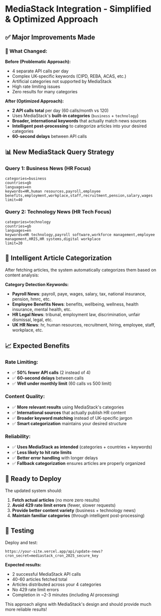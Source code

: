 # MediaStack Integration - Simplified & Optimized Approach

## ✅ **Major Improvements Made**

### **🔧 What Changed:**

**Before (Problematic Approach):**
- 4 separate API calls per day
- Complex UK-specific keywords (CIPD, REBA, ACAS, etc.)
- Artificial categories not supported by MediaStack
- High rate limiting issues
- Zero results for many categories

**After (Optimized Approach):**
- **2 API calls total** per day (60 calls/month vs 120)
- Uses MediaStack's **built-in categories** (`business` + `technology`)
- **Broader, international keywords** that actually match news sources
- **Intelligent post-processing** to categorize articles into your desired categories
- **60-second delays** between API calls

## 📊 **New MediaStack Query Strategy**

### **Query 1: Business News (HR Focus)**
```
categories=business
countries=gb
languages=en
keywords=HR,human resources,payroll,employee benefits,employment,workplace,staff,recruitment,pension,salary,wages
limit=40
```

### **Query 2: Technology News (HR Tech Focus)**
```
categories=technology
countries=gb
languages=en
keywords=HR technology,payroll software,workforce management,employee management,HRIS,HR systems,digital workplace
limit=20
```

## 🧠 **Intelligent Article Categorization**

After fetching articles, the system automatically categorizes them based on content analysis:

**Category Detection Keywords:**
- **Payroll News**: payroll, paye, wages, salary, tax, national insurance, pension, hmrc, etc.
- **Employee Benefits News**: benefits, wellbeing, wellness, health insurance, mental health, etc.
- **HR Legal News**: tribunal, employment law, discrimination, unfair dismissal, legal, etc.
- **UK HR News**: hr, human resources, recruitment, hiring, employee, staff, workplace, etc.

## 📈 **Expected Benefits**

### **Rate Limiting:**
- ✅ **50% fewer API calls** (2 instead of 4)
- ✅ **60-second delays** between calls
- ✅ **Well under monthly limit** (60 calls vs 500 limit)

### **Content Quality:**
- ✅ **More relevant results** using MediaStack's categories
- ✅ **International sources** that actually publish HR content
- ✅ **Broader keyword matching** instead of UK-specific jargon
- ✅ **Smart categorization** maintains your desired structure

### **Reliability:**
- ✅ **Uses MediaStack as intended** (categories + countries + keywords)
- ✅ **Less likely to hit rate limits**
- ✅ **Better error handling** with longer delays
- ✅ **Fallback categorization** ensures articles are properly organized

## 🚀 **Ready to Deploy**

The updated system should:
1. **Fetch actual articles** (no more zero results)
2. **Avoid 429 rate limit errors** (fewer, slower requests)
3. **Provide better content variety** (business + technology news)
4. **Maintain familiar categories** (through intelligent post-processing)

## 🧪 **Testing**

Deploy and test:
```
https://your-site.vercel.app/api/update-news?cron_secret=mediastack_cron_2025_secure_key
```

**Expected results:**
- 2 successful MediaStack API calls
- 40-60 articles fetched total
- Articles distributed across your 4 categories
- No 429 rate limit errors
- Completion in ~2-3 minutes (including AI processing)

This approach aligns with MediaStack's design and should provide much more reliable results!